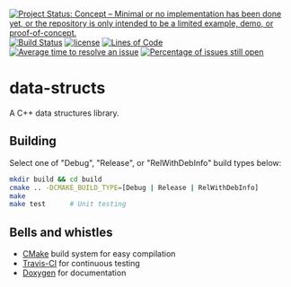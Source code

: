 [![Project Status: Concept – Minimal or no implementation has been done yet, or the repository is only intended to be a limited example, demo, or proof-of-concept.](http://www.repostatus.org/badges/latest/concept.svg)](http://www.repostatus.org/#concept)
[![Build Status](https://api.travis-ci.org/gajanan-choudhary/data-structs.svg?branch=add_doctest)](https://travis-ci.org/gajanan-choudhary/data-structs)
[![license](https://img.shields.io/badge/license-Unlicense-blue.svg)](https://github.com/gajanan-choudhary/data-structs/blob/master/LICENSE)
[![Lines of Code](https://tokei.rs/b1/github/gajanan-choudhary/data-structs)](https://github.com/Aaronepower/tokei)
[![Average time to resolve an issue](http://isitmaintained.com/badge/resolution/gajanan-choudhary/data-structs.svg)](http://isitmaintained.com/project/gajanan-choudhary/data-structs "Average time to resolve an issue")
[![Percentage of issues still open](http://isitmaintained.com/badge/open/gajanan-choudhary/data-structs.svg)](http://isitmaintained.com/project/gajanan-choudhary/data-structs "Percentage of issues still open")

# data-structs

A C++ data structures library.

## Building

Select one of "Debug", "Release", or "RelWithDebInfo" build types below:

``` bash
mkdir build && cd build
cmake .. -DCMAKE_BUILD_TYPE=[Debug | Release | RelWithDebInfo]
make
make test      # Unit testing
```

## Bells and whistles

-   [CMake](https://cmake.org/) build system for easy compilation
-   [Travis-CI](https://travis-ci.org/) for continuous testing
-   [Doxygen](http://www.stack.nl/~dimitri/doxygen/) for documentation

